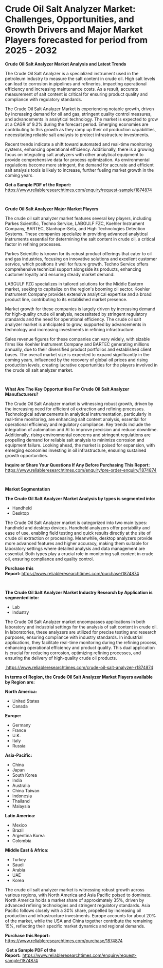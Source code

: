 <p><h1>Crude Oil Salt Analyzer Market: Challenges, Opportunities, and Growth Drivers and Major Market Players forecasted for period from 2025 - 2032</h1></p><p><strong>Crude Oil Salt Analyzer Market Analysis and Latest Trends</strong></p>
<p><p>The Crude Oil Salt Analyzer is a specialized instrument used in the petroleum industry to measure the salt content in crude oil. High salt levels can lead to corrosion in pipelines and refineries, impacting operational efficiency and increasing maintenance costs. As a result, accurate measurement of salt content is critical for ensuring product quality and compliance with regulatory standards.</p><p>The Crude Oil Salt Analyzer Market is experiencing notable growth, driven by increasing demand for oil and gas, stringent quality control measures, and advancements in analytical technology. The market is expected to grow at a CAGR of 9.2% during the forecast period. Emerging economies are contributing to this growth as they ramp up their oil production capabilities, necessitating reliable salt analysis to protect infrastructure investments. </p><p>Recent trends indicate a shift toward automated and real-time monitoring systems, enhancing operational efficiency. Additionally, there is a growing focus on integrating salt analyzers with other analytical equipment to provide comprehensive data for process optimization. As environmental regulations become more stringent, the demand for accurate and efficient salt analysis tools is likely to increase, further fueling market growth in the coming years.</p></p>
<p><strong>Get a Sample PDF of the Report:&nbsp;</strong> <a href="https://www.reliableresearchtimes.com/enquiry/request-sample/1874874?utm_campaign=2009&utm_medium=2&utm_source=Github&utm_content=ia&utm_term=16042025&utm_id=crude-oil-salt-analyzer">https://www.reliableresearchtimes.com/enquiry/request-sample/1874874</a></p>
<p>&nbsp;</p>
<p><strong>Crude Oil Salt Analyzer Major Market Players</strong></p>
<p><p>The crude oil salt analyzer market features several key players, including Parkes Scientific, Techno Service, LABGULF FZC, Koehler Instrument Company, BARTEC, Stanhope-Seta, and High Technologies Detection Systems. These companies specialize in providing advanced analytical instruments essential for determining the salt content in crude oil, a critical factor in refining processes.</p><p>Parkes Scientific is known for its robust product offerings that cater to oil and gas industries, focusing on innovative solutions and excellent customer service, which positions it well for future growth. Techno Service offers comprehensive technical support alongside its products, enhancing customer loyalty and ensuring steady market demand.</p><p>LABGULF FZC specializes in tailored solutions for the Middle Eastern market, seeking to capitalize on the region's booming oil sector. Koehler Instrument Company provides extensive analytical expertise and a broad product line, contributing to its established market presence.</p><p>Market growth for these companies is largely driven by increasing demand for high-quality crude oil analysis, necessitated by stringent regulatory standards and the need for operational efficiency. The crude oil salt analyzer market is anticipated to grow, supported by advancements in technology and increasing investments in refining infrastructure.</p><p>Sales revenue figures for these companies can vary widely, with sizable firms like Koehler Instrument Company and BARTEC generating millions annually, due to their diversified product portfolios and established client bases. The overall market size is expected to expand significantly in the coming years, influenced by the recovery of global oil prices and rising production levels, creating lucrative opportunities for the players involved in the crude oil salt analyzer market.</p></p>
<p>&nbsp;</p>
<p><strong>What Are The Key Opportunities For Crude Oil Salt Analyzer Manufacturers?</strong></p>
<p><p>The Crude Oil Salt Analyzer market is witnessing robust growth, driven by the increasing need for efficient oil extraction and refining processes. Technological advancements in analytical instrumentation, particularly in real-time monitoring, are enhancing salt content analysis, essential for operational efficiency and regulatory compliance. Key trends include the integration of automation and AI to improve precision and reduce downtime. Additionally, rising environmental concerns and stringent regulations are propelling demand for reliable salt analysis to minimize corrosion and equipment failure. Looking ahead, the market is poised for expansion, with emerging economies investing in oil infrastructure, ensuring sustained growth opportunities.</p></p>
<p><strong>Inquire or Share Your Questions If Any Before Purchasing This Report:</strong> <a href="https://www.reliableresearchtimes.com/enquiry/pre-order-enquiry/1874874?utm_campaign=2009&utm_medium=2&utm_source=Github&utm_content=ia&utm_term=16042025&utm_id=crude-oil-salt-analyzer">https://www.reliableresearchtimes.com/enquiry/pre-order-enquiry/1874874</a></p>
<p>&nbsp;</p>
<p><strong>Market Segmentation</strong></p>
<p><strong>The Crude Oil Salt Analyzer Market Analysis by types is segmented into:</strong></p>
<p><ul><li>Handheld</li><li>Desktop</li></ul></p>
<p><p>The Crude Oil Salt Analyzer market is categorized into two main types: handheld and desktop devices. Handheld analyzers offer portability and ease of use, enabling field testing and quick results directly at the site of crude oil extraction or processing. Meanwhile, desktop analyzers provide more advanced features and higher accuracy, making them suitable for laboratory settings where detailed analysis and data management are essential. Both types play a crucial role in monitoring salt content in crude oil, ensuring compliance and quality control.</p></p>
<p><strong>Purchase this Report:&nbsp;</strong><a href="https://www.reliableresearchtimes.com/purchase/1874874?utm_campaign=2009&utm_medium=2&utm_source=Github&utm_content=ia&utm_term=16042025&utm_id=crude-oil-salt-analyzer">https://www.reliableresearchtimes.com/purchase/1874874</a></p>
<p>&nbsp;</p>
<p><strong>The Crude Oil Salt Analyzer Market Industry Research by Application is segmented into:</strong></p>
<p><ul><li>Lab</li><li>Industry</li></ul></p>
<p><p>The Crude Oil Salt Analyzer market encompasses applications in both laboratory and industrial settings for the analysis of salt content in crude oil. In laboratories, these analyzers are utilized for precise testing and research purposes, ensuring compliance with industry standards. In industrial applications, they facilitate real-time monitoring during the refining process, enhancing operational efficiency and product quality. This dual application is crucial for reducing corrosion, optimizing refining processes, and ensuring the delivery of high-quality crude oil products.</p></p>
<p><a href="https://www.reliableresearchtimes.com/crude-oil-salt-analyzer-r1874874?utm_campaign=2009&utm_medium=2&utm_source=Github&utm_content=ia&utm_term=16042025&utm_id=crude-oil-salt-analyzer">&nbsp;https://www.reliableresearchtimes.com/crude-oil-salt-analyzer-r1874874</a></p>
<p><strong>In terms of Region, the Crude Oil Salt Analyzer Market Players available by Region are:</strong></p>
<p>
    <p> <strong> North America: </strong>
        <ul>
            <li>United States</li>
            <li>Canada</li>
        </ul>
        </p> 
    <p> <strong> Europe: </strong>
        <ul>
            <li>Germany</li>
            <li>France</li>
            <li>U.K.</li>
            <li>Italy</li>
            <li>Russia</li>
        </ul>
        </p> 
    <p> <strong> Asia-Pacific: </strong>
        <ul>
            <li>China</li>
            <li>Japan</li>
            <li>South Korea</li>
            <li>India</li>
            <li>Australia</li>
            <li>China Taiwan</li>
            <li>Indonesia</li>
            <li>Thailand</li>
            <li>Malaysia</li>
        </ul>
        </p> 
    <p> <strong> Latin America: </strong>
        <ul>
            <li>Mexico</li>
            <li>Brazil</li>
            <li>Argentina Korea</li>
            <li>Colombia</li>
        </ul>
        </p> 
    <p> <strong> Middle East & Africa: </strong>
        <ul>
            <li>Turkey</li>
            <li>Saudi</li>
            <li>Arabia</li>
            <li>UAE</li>
            <li>Korea</li>
        </ul>
    </p>
    </p>
<p><p>The crude oil salt analyzer market is witnessing robust growth across various regions, with North America and Asia Pacific poised to dominate. North America holds a market share of approximately 35%, driven by advanced refining technologies and stringent regulatory standards. Asia Pacific follows closely with a 30% share, propelled by increasing oil production and infrastructure investments. Europe accounts for about 20% of the market, while the USA and China together contribute the remaining 15%, reflecting their specific market dynamics and regional demands.</p></p>
<p><strong>Purchase this Report: </strong><a href="https://www.reliableresearchtimes.com/purchase/1874874?utm_campaign=2009&utm_medium=2&utm_source=Github&utm_content=ia&utm_term=16042025&utm_id=crude-oil-salt-analyzer">https://www.reliableresearchtimes.com/purchase/1874874</a></p>
<p>&nbsp;<strong>Get a Sample PDF of the Report:&nbsp;&nbsp;</strong><a href="https://www.reliableresearchtimes.com/enquiry/request-sample/1874874?utm_campaign=2009&utm_medium=2&utm_source=Github&utm_content=ia&utm_term=16042025&utm_id=crude-oil-salt-analyzer">https://www.reliableresearchtimes.com/enquiry/request-sample/1874874</a></p>
<p><strong></strong></p>
<p><p></p><p></p><p></p></p>